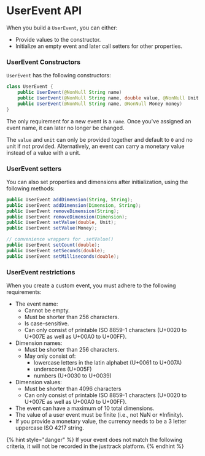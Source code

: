 # UserEvent API

When you build a `UserEvent`, you can either:&#x20;

* Provide values to the constructor.
* Initialize an empty event and later call setters for other properties.&#x20;

### UserEvent Constructors

`UserEvent` has the following constructors:

```java
class UserEvent {
    public UserEvent(@NonNull String name)
    public UserEvent(@NonNull String name, double value, @NonNull Unit unit)
    public UserEvent(@NonNull String name, @NonNull Money money)
}
```

The only requirement for a new event is a `name`. Once you've assigned an event name, it can later no longer be changed.

The `value` and `unit` can only be provided together and default to `0` and no unit if not provided. Alternatively, an event can carry a monetary value instead of a value with a unit.

### UserEvent setters

You can also set properties and dimensions after initialization, using the following methods:

```java
public UserEvent addDimension(String, String);
public UserEvent addDimension(Dimension, String);
public UserEvent removeDimension(String);
public UserEvent removeDimension(Dimension);
public UserEvent setValue(double, Unit);
public UserEvent setValue(Money);

// convenience wrappers for .setValue()
public UserEvent setCount(double);
public UserEvent setSeconds(double);
public UserEvent setMilliseconds(double);
```

### UserEvent restrictions

When you create a custom event, you must adhere to the following requirements:

* The event name:&#x20;
  * Cannot be empty.
  * Must be shorter than 256 characters.
  * Is case-sensitive.
  * Can only consist of printable ISO 8859-1 characters (U+0020 to U+007E as well as U+00A0 to U+00FF).
* Dimension names:&#x20;
  * Must be shorter than 256 characters.
  * May only consist of:
    * lowercase letters in the latin alphabet (U+0061 to U+007A)
    * underscores (U+005F)
    * numbers (U+0030 to U+0039)
* Dimension values:&#x20;
  * Must be shorter than 4096 characters
  * Can only consist of printable ISO 8859-1 characters (U+0020 to U+007E as well as U+00A0 to U+00FF).
* The event can have a maximum of 10 total dimensions.
* The value of a user event must be finite (i.e., not NaN or ±Infinity).&#x20;
* If you provide a monetary value, the currency needs to be a 3 letter uppercase ISO 4217 string.

{% hint style="danger" %}
If your event does not match the following criteria, it will not be recorded in the justtrack platform.
{% endhint %}

